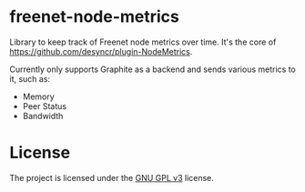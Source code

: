 # freenet-node-metrics

Library to keep track of Freenet node metrics over time. It's the core of https://github.com/desyncr/plugin-NodeMetrics.

Currently only supports Graphite as a backend and sends various metrics to it, such as:

- Memory
- Peer Status
- Bandwidth

# License

The project is licensed under the [GNU GPL v3][1] license.

  [1]: http://www.gnu.org/licenses/gpl.html
